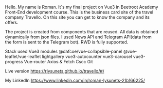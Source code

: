Hello. My name is Roman. It`s my final project on Vue3 in Beetroot Academy Front-End development course.
This is the business card site of the travel company Travello. On this site you can get to know the company and its offers.

The project is created from components that are reused. All data is obtained dynamically from json files.
I used News API and Telegram API(data from the form is sent to the Telegram bot). RWD is fully supported.

Stack used
    Vue3 modules
        @dafcoe/vue-collapsible-panel
        @vue-leaflet/vue-leaflet
        lightgallery
        vue3-autocounter
        vue3-carousel
        vue3-progress
    Vue-router
    Axios & Fetch
    Cscc
    Git

Live version
https://rlysunets.github.io/travello/#/

My LinkedIn
https://www.linkedin.com/in/roman-lysunets-21b166225/





    
